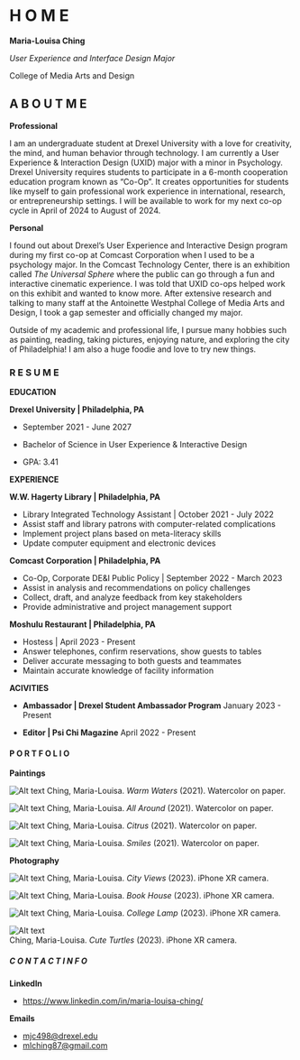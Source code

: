 # H O M E
**Maria-Louisa Ching**


*User Experience and Interface Design Major*


College of Media Arts and Design

## A B O U T  M E
**Professional**

I am an undergraduate student at Drexel University with a love for creativity, the mind, and human behavior through technology. I am currently a User Experience & Interaction Design (UXID) major with a minor in Psychology. 
Drexel University requires students to participate in a 6-month cooperation education program known as “Co-Op”. It creates opportunities for students like myself to gain professional work experience in international, research, or entrepreneurship settings. I will be available to work for my next co-op cycle in April of 2024 to August of 2024. 

**Personal**

I found out about Drexel’s User Experience and Interactive Design program during my first co-op at Comcast Corporation when I used to be a psychology major. In the Comcast Technology Center, there is an exhibition called *The Universal Sphere* where the public can go through a fun and interactive cinematic experience. I was told that UXID co-ops helped work on this exhibit and wanted to know more. After extensive research and talking to many staff at the Antoinette Westphal College of Media Arts and Design, I took a gap semester and officially changed my major. 


Outside of my academic and professional life, I pursue many hobbies such as painting, reading, taking pictures, enjoying nature, and exploring the city of Philadelphia! I am also a huge foodie and love to try new things. 

### R E S U M E
**EDUCATION**

**Drexel University | Philadelphia, PA**

* September 2021 - June 2027 

* Bachelor of Science in User Experience & Interactive Design

* GPA: 3.41

**EXPERIENCE**

**W.W. Hagerty Library | Philadelphia, PA**

* Library Integrated Technology Assistant | October 2021 - July 2022
* Assist staff and library patrons with computer-related complications
* Implement project plans based on meta-literacy skills
* Update computer equipment and electronic devices 

**Comcast Corporation | Philadelphia, PA**

* Co-Op, Corporate DE&I Public Policy | September 2022 - March 2023 
* Assist in analysis and recommendations on policy challenges 
* Collect, draft, and analyze feedback from key stakeholders
* Provide administrative and project management support 

**Moshulu Restaurant | Philadelphia, PA**

* Hostess | April 2023 - Present
* Answer telephones, confirm reservations, show guests to tables
* Deliver accurate messaging to both guests and teammates
* Maintain accurate knowledge of facility information 


**ACIVITIES**

* **Ambassador | Drexel Student Ambassador Program**
January 2023 - Present

* **Editor | Psi Chi Magazine**
April 2022 - Present


#### P O R T F O L I O
**Paintings** 

![Alt text](warm_waters.jpg) 
Ching, Maria-Louisa. *Warm Waters* (2021). Watercolor on paper. 

![Alt text](all_around-1.jpg)
Ching, Maria-Louisa. *All Around* (2021). Watercolor on paper. 

![Alt text](citrus-1.jpg)
Ching, Maria-Louisa. *Citrus* (2021). Watercolor on paper. 

![Alt text](smiles-1.jpg) 
Ching, Maria-Louisa. *Smiles* (2021). Watercolor on paper. 

**Photography**

![Alt text](<Photo 1.jpeg>) 
Ching, Maria-Louisa. *City Views* (2023). iPhone XR camera.

![Alt text](<Photo 2.jpeg>) 
Ching, Maria-Louisa. *Book House* (2023). iPhone XR camera.

![Alt text](<Photo 3.jpeg>) 
Ching, Maria-Louisa. *College Lamp* (2023). iPhone XR camera.

![Alt text](<Photo 4.jpeg>)  
Ching, Maria-Louisa. *Cute Turtles* (2023). iPhone XR camera.


##### C O N T A C T  I N F O 
**LinkedIn**
* https://www.linkedin.com/in/maria-louisa-ching/ 

**Emails**
* mjc498@drexel.edu
* mlching87@gmail.com 